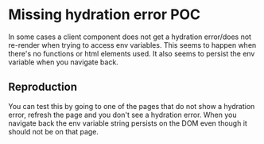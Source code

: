 # Missing hydration error POC

In some cases a client component does not get a hydration error/does not re-render when trying to access env variables.
This seems to happen when there's no functions or html elements used.
It also seems to persist the env variable when you navigate back.

## Reproduction

You can test this by going to one of the pages that do not show a hydration error, refresh the page and you don't see a hydration error.
When you navigate back the env variable string persists on the DOM even though it should not be on that page.
